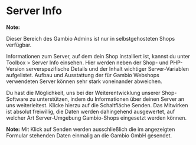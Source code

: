 # Server Info 

**Note:**

Dieser Bereich des Gambio Admins ist nur in selbstgehosteten Shops verfügbar.

Informationen zum Server, auf dem dein Shop installiert ist, kannst du unter Toolbox \> Server Info einsehen. Hier werden neben der Shop- und PHP-Version serverspezifische Details und der Inhalt wichtiger Server-Variablen aufgelistet. Aufbau und Ausstattung der für Gambio Webshops verwendeten Server können sehr stark voneinander abweichen.

Du hast die Möglichkeit, uns bei der Weiterentwicklung unserer Shop-Software zu unterstützen, indem du Informationen über deinen Server an uns weiterleitest. Klicke hierzu auf die Schaltfläche Senden. Das Mitwirken ist absolut freiwillig, die Daten werden dahingehend ausgewertet, auf welcher Art Server-Umgebung Gambio-Shops eingesetzt werden können.

**Note:** Mit Klick auf Senden werden ausschließlich die im angezeigten Formular stehenden Daten einmalig an die Gambio GmbH gesendet.



